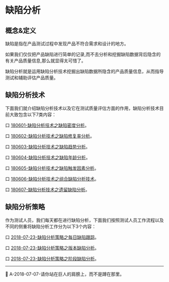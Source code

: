 
# 缺陷分析

## 概念&定义

缺陷是指在产品测试过程中发现产品不符合需求和设计的地方。  

如果我们仅仅把产品缺陷进行简单的记录,而不去分析和挖掘缺陷数据背后隐含的有关产品质量信息,那么就显得太可惜了。  

缺陷分析就是运用缺陷分析技术挖掘出缺陷数据所隐含的产品质量信息，从而指导测试和辅助评估产品质量。

## 缺陷分析技术

下面我们就介绍缺陷分析技术以及它在测试质量评估方面的作用，缺陷分析技术目前大致包含以下7类内容：

<!--下面介绍缺陷分析技术，以及缺陷分析技术在产品质量评估方面的作用，并讨论如何将这些分析技术组合起来，从而能够对产品质量进行较为全面的评估。-->

口  [180601-缺陷分析技术之缺陷密度分析](books/缺陷密度分析.md)。

口  [180602-缺陷分析技术之缺陷修复率分析](books/缺陷修复率分析.md)。

口  [180603-缺陷分析技术之缺陷趋势分析](books/缺陷趋势分析.md)。

口  [180604-缺陷分析技术之缺陷年龄分析](books/缺陷年龄分析.md)。

口  [180605-缺陷分析技术之缺陷触发因素分析](books/缺陷触发因素分析.md)。

口  [180606-缺陷分析技术之组合缺陷分析技术](books/组合缺陷分析技术.md)。

口  [180607-缺陷分析技术之遗留缺陷分析](books/遗留缺陷分析.md)。

## 缺陷分析策略

作为测试人员，我们每天都在进行缺陷分析，下面我们按照测试人员工作流程以及不同的侧重将缺陷分析工作分为以下3个内容：

口 [2018-07-23-缺陷分析策略之每日缺陷跟踪](books/缺陷分析技术.md)。

口 [2018-07-23-缺陷分析策略之版本缺陷分析](books/缺陷分析技术.md)。

口 [2018-07-23-缺陷分析策略之阶段缺陷分析](books/缺陷分析技术.md)。

* * *
:bell: A-2018-07-07-请你站在巨人的肩膀上，而不是蹲在那里。
